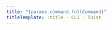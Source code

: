 ```yaml
---
title: "{params.command.fullCommand}"
titleTemplate: :title · CLI · Tuist
---
```


<!-- @content -->

